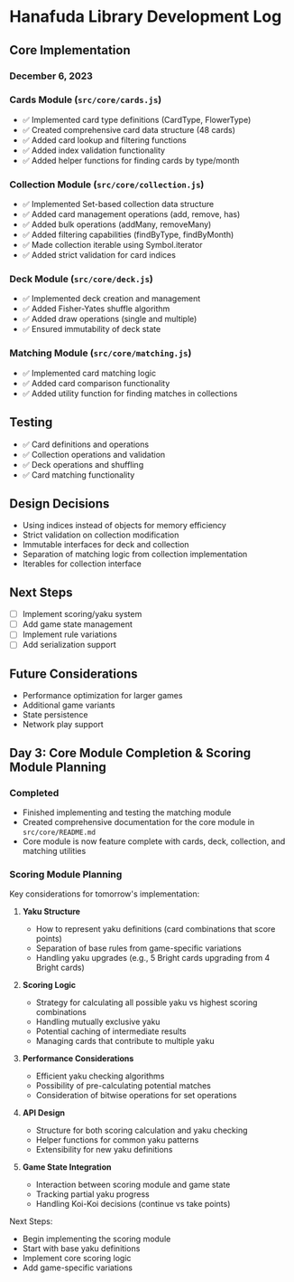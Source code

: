 # Hanafuda Library Development Log

## Core Implementation

### December 6, 2023

### Cards Module (`src/core/cards.js`)

- ✅ Implemented card type definitions (CardType, FlowerType)
- ✅ Created comprehensive card data structure (48 cards)
- ✅ Added card lookup and filtering functions
- ✅ Added index validation functionality
- ✅ Added helper functions for finding cards by type/month

### Collection Module (`src/core/collection.js`)

- ✅ Implemented Set-based collection data structure
- ✅ Added card management operations (add, remove, has)
- ✅ Added bulk operations (addMany, removeMany)
- ✅ Added filtering capabilities (findByType, findByMonth)
- ✅ Made collection iterable using Symbol.iterator
- ✅ Added strict validation for card indices

### Deck Module (`src/core/deck.js`)

- ✅ Implemented deck creation and management
- ✅ Added Fisher-Yates shuffle algorithm
- ✅ Added draw operations (single and multiple)
- ✅ Ensured immutability of deck state

### Matching Module (`src/core/matching.js`)

- ✅ Implemented card matching logic
- ✅ Added card comparison functionality
- ✅ Added utility function for finding matches in collections

## Testing

- ✅ Card definitions and operations
- ✅ Collection operations and validation
- ✅ Deck operations and shuffling
- ✅ Card matching functionality

## Design Decisions

- Using indices instead of objects for memory efficiency
- Strict validation on collection modification
- Immutable interfaces for deck and collection
- Separation of matching logic from collection implementation
- Iterables for collection interface

## Next Steps

- [ ] Implement scoring/yaku system
- [ ] Add game state management
- [ ] Implement rule variations
- [ ] Add serialization support

## Future Considerations

- Performance optimization for larger games
- Additional game variants
- State persistence
- Network play support

## Day 3: Core Module Completion & Scoring Module Planning

### Completed

- Finished implementing and testing the matching module
- Created comprehensive documentation for the core module in `src/core/README.md`
- Core module is now feature complete with cards, deck, collection, and matching utilities

### Scoring Module Planning

Key considerations for tomorrow's implementation:

1. **Yaku Structure**

   - How to represent yaku definitions (card combinations that score points)
   - Separation of base rules from game-specific variations
   - Handling yaku upgrades (e.g., 5 Bright cards upgrading from 4 Bright cards)

2. **Scoring Logic**

   - Strategy for calculating all possible yaku vs highest scoring combinations
   - Handling mutually exclusive yaku
   - Potential caching of intermediate results
   - Managing cards that contribute to multiple yaku

3. **Performance Considerations**

   - Efficient yaku checking algorithms
   - Possibility of pre-calculating potential matches
   - Consideration of bitwise operations for set operations

4. **API Design**

   - Structure for both scoring calculation and yaku checking
   - Helper functions for common yaku patterns
   - Extensibility for new yaku definitions

5. **Game State Integration**
   - Interaction between scoring module and game state
   - Tracking partial yaku progress
   - Handling Koi-Koi decisions (continue vs take points)

Next Steps:

- Begin implementing the scoring module
- Start with base yaku definitions
- Implement core scoring logic
- Add game-specific variations
